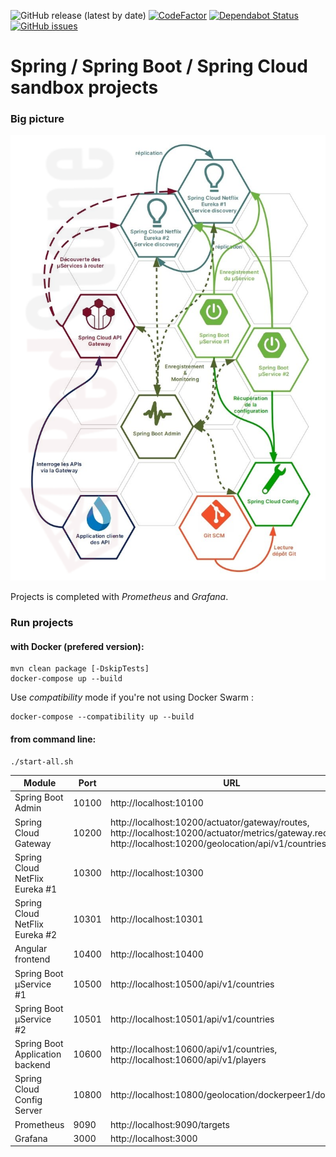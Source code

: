 ![GitHub release (latest by date)](https://img.shields.io/github/v/release/DVanderstoken/springSandbox?style=plastic)
[![CodeFactor](https://www.codefactor.io/repository/github/dvanderstoken/springsandbox/badge)](https://www.codefactor.io/repository/github/dvanderstoken/springsandbox)
[![Dependabot Status](https://api.dependabot.com/badges/status?host=github&identifier=136540346)](https://dependabot.com)
[![GitHub issues](https://img.shields.io/github/issues/DVanderstoken/springSandbox)](https://github.com/DVanderstoken/springSandbox/issues)


# Spring / Spring Boot / Spring Cloud sandbox projects

### Big picture

![Big picture](./docs/images/DesendettementSpringCloudV3.png)

Projects is completed with *Prometheus* and *Grafana*.

### Run projects

#### with Docker (prefered version):

```
mvn clean package [-DskipTests]
docker-compose up --build
```

Use *compatibility* mode if you're not using Docker Swarm : 

```
docker-compose --compatibility up --build
```

#### from command line:

```
./start-all.sh
```

| Module                          | Port  | URL                                                                                                                                                           |
| ------------------------------- | ----- | ------------------------------------------------------------------------------------------------------------------------------------------------------------- |
| Spring Boot Admin               | 10100 | http://localhost:10100                                                                                                                                        |
| Spring Cloud Gateway            | 10200 | http://localhost:10200/actuator/gateway/routes, http://localhost:10200/actuator/metrics/gateway.requests, http://localhost:10200/geolocation/api/v1/countries |
| Spring Cloud NetFlix Eureka #1  | 10300 | http://localhost:10300                                                                                                                                        |
| Spring Cloud NetFlix Eureka #2  | 10301 | http://localhost:10301                                                                                                                                        |
| Angular frontend                | 10400 | http://localhost:10400                                                                                                                                        |
| Spring Boot µService #1         | 10500 | http://localhost:10500/api/v1/countries                                                                                                                       |
| Spring Boot µService #2         | 10501 | http://localhost:10501/api/v1/countries                                                                                                                       |
| Spring Boot Application backend | 10600 | http://localhost:10600/api/v1/countries, http://localhost:10600/api/v1/players                                                                                |
| Spring Cloud Config Server      | 10800 | http://localhost:10800/geolocation/dockerpeer1/docker                                                                                                         |
| Prometheus                      | 9090  | http://localhost:9090/targets                                                                                                                                 |
| Grafana                         | 3000  | http://localhost:3000                                                                                                                                         |
